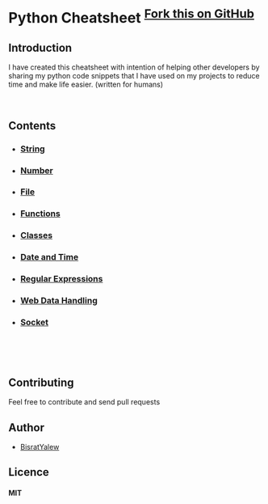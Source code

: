 Python Cheatsheet 
<sup>[Fork this on GitHub](https://github.com/BisratYalew/python-cheatsheet)
</sup>
=================



## Introduction
I have created this cheatsheet with intention of helping other developers by sharing my python code snippets that I have used on my projects to reduce time and make life easier. (written for humans)

<br>

## Contents

- ### [String](string.md)
- ### [Number](number.md)
- ### [File](files.md)
- ### [Functions](functions.md)
- ### [Classes](class.md)
- ### [Date and Time](date-time.md)
- ### [Regular Expressions](regular-expressions.md)
- ### [Web Data Handling](web-data-handling.md)
- ### [Socket](socket.md)


<br><br><br>





## Contributing

Feel free to contribute and send pull requests

## Author

* [BisratYalew](https://bisratyalew.github.io)

## Licence

#### MIT
